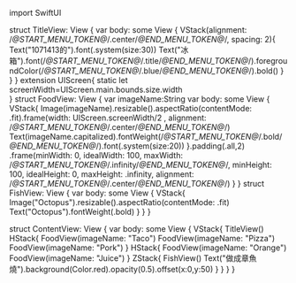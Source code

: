 import SwiftUI

struct TitleView: View {
    var body: some View {
        VStack(alignment: /*@START_MENU_TOKEN@*/.center/*@END_MENU_TOKEN@*/, spacing: 2){
            Text("1071413的").font(.system(size:30))
            Text("冰箱").font(/*@START_MENU_TOKEN@*/.title/*@END_MENU_TOKEN@*/).foregroundColor(/*@START_MENU_TOKEN@*/.blue/*@END_MENU_TOKEN@*/).bold()
        }
    }
}
extension UIScreen{
    static let screenWidth=UIScreen.main.bounds.size.width   
}
struct FoodView: View {
    var imageName:String
    var body: some View {
        VStack{
            Image(imageName).resizable().aspectRatio(contentMode: .fit).frame(width: UIScreen.screenWidth/2 , alignment: /*@START_MENU_TOKEN@*/.center/*@END_MENU_TOKEN@*/)
            Text(imageName.capitalized).fontWeight(/*@START_MENU_TOKEN@*/.bold/*@END_MENU_TOKEN@*/).font(.system(size:20))
        }.padding(.all,2)
        .frame(minWidth: 0, idealWidth: 100, maxWidth: /*@START_MENU_TOKEN@*/.infinity/*@END_MENU_TOKEN@*/, minHeight: 100, idealHeight: 0, maxHeight: .infinity, alignment: /*@START_MENU_TOKEN@*/.center/*@END_MENU_TOKEN@*/)
    }
}
struct FishView: View {
    var body: some View {
        VStack{
            Image("Octopus").resizable().aspectRatio(contentMode: .fit)
            Text("Octopus").fontWeight(.bold)
        }
    }
}

struct ContentView: View {
    var body: some View {
        VStack{
            TitleView()
            HStack{
                FoodView(imageName: "Taco")
                FoodView(imageName: "Pizza")
                FoodView(imageName: "Pork")
            }
            HStack{
                FoodView(imageName: "Orange")
                FoodView(imageName: "Juice")
            }
            ZStack{
                FishView()
                Text("做成章魚燒").background(Color.red).opacity(0.5).offset(x:0,y:50)
            }
        }
    }
}
